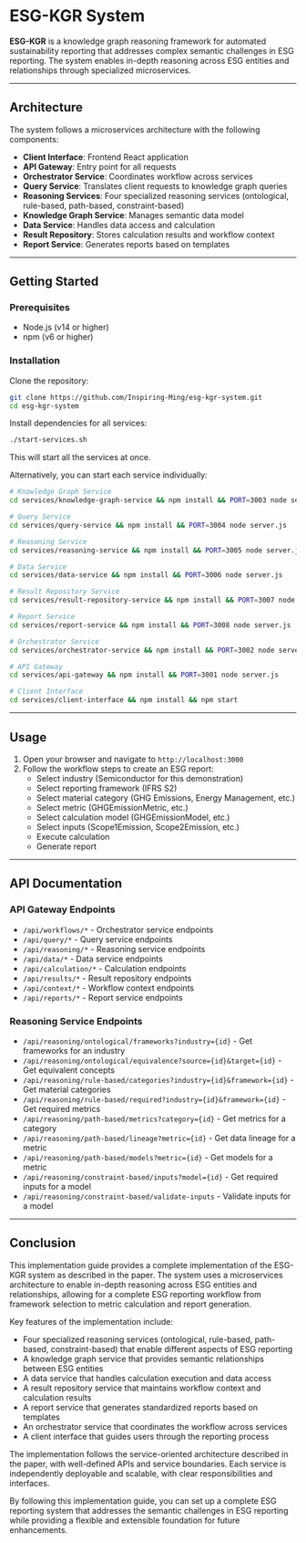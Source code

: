 # ESG-KGR System

**ESG-KGR** is a knowledge graph reasoning framework for automated sustainability reporting that addresses complex semantic challenges in ESG reporting. The system enables in-depth reasoning across ESG entities and relationships through specialized microservices.

---

## Architecture

The system follows a microservices architecture with the following components:

- **Client Interface**: Frontend React application  
- **API Gateway**: Entry point for all requests  
- **Orchestrator Service**: Coordinates workflow across services  
- **Query Service**: Translates client requests to knowledge graph queries  
- **Reasoning Services**: Four specialized reasoning services (ontological, rule-based, path-based, constraint-based)  
- **Knowledge Graph Service**: Manages semantic data model  
- **Data Service**: Handles data access and calculation  
- **Result Repository**: Stores calculation results and workflow context  
- **Report Service**: Generates reports based on templates  

---

## Getting Started

### Prerequisites

- Node.js (v14 or higher)  
- npm (v6 or higher)  

### Installation

Clone the repository:

```bash
git clone https://github.com/Inspiring-Ming/esg-kgr-system.git
cd esg-kgr-system
```

Install dependencies for all services:

```bash
./start-services.sh
```

This will start all the services at once.

Alternatively, you can start each service individually:

```bash
# Knowledge Graph Service
cd services/knowledge-graph-service && npm install && PORT=3003 node server.js

# Query Service
cd services/query-service && npm install && PORT=3004 node server.js

# Reasoning Service
cd services/reasoning-service && npm install && PORT=3005 node server.js

# Data Service
cd services/data-service && npm install && PORT=3006 node server.js

# Result Repository Service
cd services/result-repository-service && npm install && PORT=3007 node server.js

# Report Service
cd services/report-service && npm install && PORT=3008 node server.js

# Orchestrator Service
cd services/orchestrator-service && npm install && PORT=3002 node server.js

# API Gateway
cd services/api-gateway && npm install && PORT=3001 node server.js

# Client Interface
cd services/client-interface && npm install && npm start
```

---

## Usage

1. Open your browser and navigate to `http://localhost:3000`
2. Follow the workflow steps to create an ESG report:
   - Select industry (Semiconductor for this demonstration)
   - Select reporting framework (IFRS S2)
   - Select material category (GHG Emissions, Energy Management, etc.)
   - Select metric (GHGEmissionMetric, etc.)
   - Select calculation model (GHGEmissionModel, etc.)
   - Select inputs (Scope1Emission, Scope2Emission, etc.)
   - Execute calculation
   - Generate report

---

## API Documentation

### API Gateway Endpoints

- `/api/workflows/*` - Orchestrator service endpoints
- `/api/query/*` - Query service endpoints
- `/api/reasoning/*` - Reasoning service endpoints
- `/api/data/*` - Data service endpoints
- `/api/calculation/*` - Calculation endpoints
- `/api/results/*` - Result repository endpoints
- `/api/context/*` - Workflow context endpoints
- `/api/reports/*` - Report service endpoints

### Reasoning Service Endpoints

- `/api/reasoning/ontological/frameworks?industry={id}` - Get frameworks for an industry
- `/api/reasoning/ontological/equivalence?source={id}&target={id}` - Get equivalent concepts
- `/api/reasoning/rule-based/categories?industry={id}&framework={id}` - Get material categories
- `/api/reasoning/rule-based/required?industry={id}&framework={id}` - Get required metrics
- `/api/reasoning/path-based/metrics?category={id}` - Get metrics for a category
- `/api/reasoning/path-based/lineage?metric={id}` - Get data lineage for a metric
- `/api/reasoning/path-based/models?metric={id}` - Get models for a metric
- `/api/reasoning/constraint-based/inputs?model={id}` - Get required inputs for a model
- `/api/reasoning/constraint-based/validate-inputs` - Validate inputs for a model

---

## Conclusion

This implementation guide provides a complete implementation of the ESG-KGR system as described in the paper. The system uses a microservices architecture to enable in-depth reasoning across ESG entities and relationships, allowing for a complete ESG reporting workflow from framework selection to metric calculation and report generation.

Key features of the implementation include:

- Four specialized reasoning services (ontological, rule-based, path-based, constraint-based) that enable different aspects of ESG reporting
- A knowledge graph service that provides semantic relationships between ESG entities
- A data service that handles calculation execution and data access
- A result repository service that maintains workflow context and calculation results
- A report service that generates standardized reports based on templates
- An orchestrator service that coordinates the workflow across services
- A client interface that guides users through the reporting process

The implementation follows the service-oriented architecture described in the paper, with well-defined APIs and service boundaries. Each service is independently deployable and scalable, with clear responsibilities and interfaces.

By following this implementation guide, you can set up a complete ESG reporting system that addresses the semantic challenges in ESG reporting while providing a flexible and extensible foundation for future enhancements.

